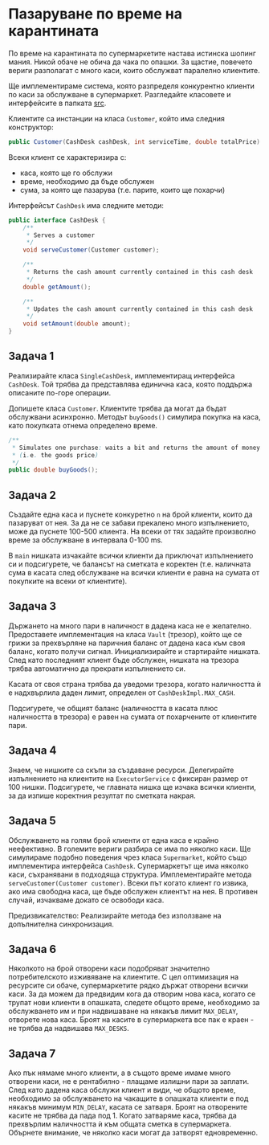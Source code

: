 # Пазаруване по време на карантината

По време на карантината по супермаркетите настава истинска шопинг мания. Никой
обаче не обича да чака по опашки. За щастие, повечето вериги разполагат с много
каси, които обслужват паралелно клиентите.

Ще имплементираме система, която разпределя конкурентно клиенти по каси за
обслужване в супермаркет. Разгледайте класовете и интерфейсите в папката
[src](src/org/elsys/duzunov).

Клиентите са инстанции на класа `Customer`, който има следния конструктор:

```java
public Customer(CashDesk cashDesk, int serviceTime, double totalPrice)
```

Всеки клиент се характеризира с:
* каса, която ще го обслужи
* време, необходимо да бъде обслужен
* сума, за която ще пазарува (т.е. парите, които ще похарчи)

Интерфейсът `CashDesk` има следните методи:

```java
public interface CashDesk {
    /**
     * Serves a customer
     */
    void serveCustomer(Customer customer);

    /**
     * Returns the cash amount currently contained in this cash desk
     */
    double getAmount();

    /**
     * Updates the cash amount currently contained in this cash desk
     */
    void setAmount(double amount);
}
```

## Задача 1

Реализирайте класа `SingleCashDesk`, имплементиращ интерфейса `CashDesk`. Той
трябва да представлява единична каса, която поддържа описаните по-горе операции.

Допишете класа `Customer`. Клиентите трябва да могат да бъдат обслужвани
асинхронно. Методът `buyGoods()` симулира покупка на каса, като покупката отнема
определено време.

```java
/**
 * Simulates one purchase: waits a bit and returns the amount of money spent
 * (i.e. the goods price)
 */
public double buyGoods();
```

## Задача 2

Създайте една каса и пуснете конкуретно `n` на брой клиенти, които да пазаруват
от нея. За да не се забави прекалено много изпълнението, може да пуснете 100-500
клиента. На всеки от тях задайте произволно време за обслужване в интервала
0-100 ms.

В `main` нишката изчакайте всички клиенти да приключат изпълнението си и
подсигурете, че балансът на сметката е коректен (т.е. наличната сума в касата
след обслужване на всички клиенти е равна на сумата от покупките на всеки от
клиентите).

## Задача 3

Държането на много пари в наличност в дадена каса не е желателно. Предоставете
имплементация на класа `Vault` (трезор), който ще се грижи за прехвърляне на
паричния баланс от дадена каса към своя баланс, когато получи сигнал.
Инициализирайте и стартирайте нишката. След като последният клиент бъде
обслужен, нишката на трезора трябва автоматично да прекрати изпълнението си.

Касата от своя страна трябва да уведоми трезора, когато наличността ѝ е
надхвърлила даден лимит, определен от `CashDeskImpl.MAX_CASH`.

Подсигурете, че общият баланс (наличността в касата плюс наличността в трезора)
е равeн на сумата от похарчените от клиентите пари.

## Задача 4

Знаем, че нишките са скъпи за създаване ресурси. Делегирайте изпълнението на
клиентите на `ExecutorService` с фиксиран размер от 100 нишки. Подсигурете, че
главната нишка ще изчака всички клиенти, за да изпише коректния резултат по
сметката накрая.

## Задача 5

Обслужването на голям брой клиенти от една каса е крайно неефективно. В големите
вериги разбира се има по няколко каси. Ще симулираме подобно поведения чрез
класа `Supermarket`, който също имплементира интерфейса `CashDesk`.
Супермаркетът ще има няколко каси, съхранявани в подходяща структура.
Имплементирайте метода `serveCustomer(Customer customer)`. Всеки път когато
клиент го извика, ако има свободна каса, ще бъде обслужен клиентът на нея. В
противен случай, изчакваме докато се освободи каса. 

Предизвикателство: Реализирайте метода без използване на допълнителна
синхронизация.

## Задача 6

Няколкото на брой отворени каси подобряват значително потребителското изживяване
на клиентите. С цел оптимизация на ресурсите си обаче, супермаркетите рядко
държат отворени всички каси. За да можем да предвидим кога да отворим нова каса,
когато се трупат нови клиенти в опашката, следете общото време, необходимо за
обслужването им и при надвишаване на някакъв лимит `MAX_DELAY`, отворете нова
каса. Броят на касите в супермаркета все пак е краен - не трябва да надвишава
`MAX_DESKS`.
 
## Задача 7

Ако пък нямаме много клиенти, а в същото време имаме много отворени каси, не е
рентабилно - плащаме излишни пари за заплати. След като дадена каса обслужи
клиент и види, че общото време, необходимо за обслужването на чакащите в
опашката клиенти е под някакъв минимум `MIN_DELAY`, касата се затваря. Броят на
отворените касите не трябва да пада под 1. Когато затваряме каса, трябва да
прехвърлим наличността ѝ към общата сметка в супермаркета. Обърнете внимание, че
няколко каси могат да затворят едновременно.
